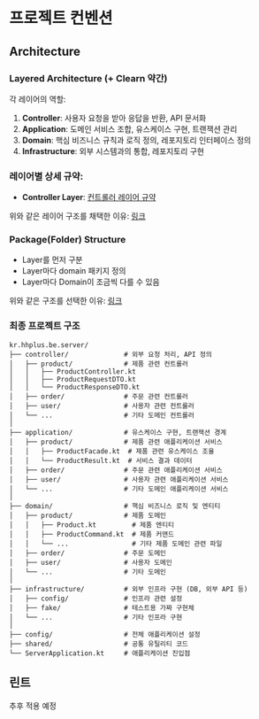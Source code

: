 # 프로젝트 컨벤션

## Architecture 

### Layered Architecture (+ Clearn 약간)

각 레이어의 역할:
1. **Controller**: 사용자 요청을 받아 응답을 반환, API 문서화
2. **Application**: 도메인 서비스 조합, 유스케이스 구현, 트랜잭션 관리
3. **Domain**: 핵심 비즈니스 규칙과 로직 정의, 레포지토리 인터페이스 정의
4. **Infrastructure**: 외부 시스템과의 통합, 레포지토리 구현

### 레이어별 상세 규약:
- **Controller Layer**: [컨트롤러 레이어 규약](./controller-layer.md)

위와 같은 레이어 구조를 채택한 이유: [링크](./layered-architecture.md)


### Package(Folder) Structure
* Layer를 먼저 구분
* Layer마다 domain 패키지 정의
* Layer마다 Domain이 조금씩 다를 수 있음 

위와 같은 구조를 선택한 이유: [링크](./package-structure.md)

### 최종 프로젝트 구조
```
kr.hhplus.be.server/
├── controller/              # 외부 요청 처리, API 정의
│   ├── product/             # 제품 관련 컨트롤러
│   │   ├── ProductController.kt
│   │   ├── ProductRequestDTO.kt
│   │   └── ProductResponseDTO.kt
│   ├── order/               # 주문 관련 컨트롤러
│   ├── user/                # 사용자 관련 컨트롤러
│   └── ...                  # 기타 도메인 컨트롤러
│
├── application/             # 유스케이스 구현, 트랜잭션 경계
│   ├── product/             # 제품 관련 애플리케이션 서비스
│   │   ├── ProductFacade.kt  # 제품 관련 유스케이스 조율
│   │   └── ProductResult.kt  # 서비스 결과 데이터
│   ├── order/               # 주문 관련 애플리케이션 서비스
│   ├── user/                # 사용자 관련 애플리케이션 서비스
│   └── ...                  # 기타 도메인 애플리케이션 서비스
│
├── domain/                  # 핵심 비즈니스 로직 및 엔티티
│   ├── product/             # 제품 도메인
│   │   ├── Product.kt         # 제품 엔티티
│   │   ├── ProductCommand.kt  # 제품 커맨드
│   │   └── ...                # 기타 제품 도메인 관련 파일
│   ├── order/               # 주문 도메인
│   ├── user/                # 사용자 도메인
│   └── ...                  # 기타 도메인
│
├── infrastructure/          # 외부 인프라 구현 (DB, 외부 API 등)
│   ├── config/              # 인프라 관련 설정
│   ├── fake/                # 테스트용 가짜 구현체
│   └── ...                  # 기타 인프라 구현
│
├── config/                  # 전체 애플리케이션 설정
├── shared/                  # 공통 유틸리티 코드
└── ServerApplication.kt     # 애플리케이션 진입점
```


## 린트
추후 적용 예정